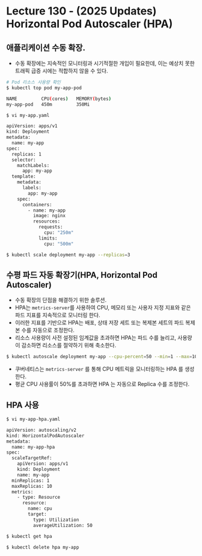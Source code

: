 # Lecture 130 - (2025 Updates) Horizontal Pod Autoscaler (HPA)

## 애플리케이션 수동 확장.

- 수동 확장에는 지속적인 모니터링과 시기적절한 개입이 필요한데, 이는 예상치 못한 트래픽 급증 시에는 적합하지 않을 수 있다.

```bash
# Pod 리소스 사용량 확인
$ kubectl top pod my-app-pod

NAME         CPU(cores)   MEMORY(bytes)
my-app-pod   450m         350Mi

$ vi my-app.yaml

apiVersion: apps/v1
kind: Deployment
metadata:
  name: my-app
spec:
  replicas: 1
  selector:
    matchLabels:
      app: my-app
  template:
    metadata:
      labels:
        app: my-app
    spec:
      containers:
        - name: my-app
          image: nginx
          resources:
            requests:
              cpu: "250m"
            limits:
              cpu: "500m"

$ kubectl scale deployment my-app --replicas=3

```

## 수평 파드 자동 확장기(HPA, Horizontal Pod Autoscaler)

- 수동 확장의 단점을 해결하기 위한 솔루션.
- HPA는 `metrics-server`를 사용하여 CPU, 메모리 또는 사용자 지정 지표와 같은 파드 지표를 지속적으로 모니터링 한다.
- 이러한 지표를 기반으로 HPA는 배포, 상태 저장 세트 또는 복제본 세트의 파드 복제본 수를 자동으로 조정한다.
- 리소스 사용량이 사전 설정된 임계값을 초과하면 HPA는 파드 수를 늘리고, 사용량이 감소하면 리소스를 절약하기 위해 축소한다.

```bash
$ kubectl autoscale deployment my-app --cpu-percent=50 --min=1 --max=10

```

- 쿠버네티스는 `metrics-server` 를 통해 CPU 메트릭을 모니터링하는 HPA 를 생성한다.
- 평균 CPU 사용률이 50%를 초과하면 HPA 는 자동으로 Replica 수를 조정한다.

## HPA 사용

```bash
$ vi my-app-hpa.yaml

apiVersion: autoscaling/v2
kind: HorizontalPodAutoscaler
metadata:
  name: my-app-hpa
spec:
  scaleTargetRef:
    apiVersion: apps/v1
    kind: Deployment
    name: my-app
  minReplicas: 1
  maxReplicas: 10
  metrics:
    - type: Resource
      resource:
        name: cpu
        target:
          type: Utilization
          averageUtilization: 50

$ kubectl get hpa

$ kubectl delete hpa my-app

```